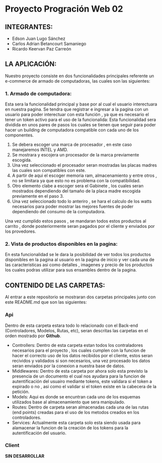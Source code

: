 
# Proyecto Progración Web 02 
## INTEGRANTES:
 - Edson Juan Lugo Sánchez
 - Carlos Adrian Betancourt Samaniego
 - Ricardo Keervan Paz Carreón
## LA APLICACIÓN:
Nuestro proyecto consiste en dos funcionalidades principales referente un e-commerce de armado de computadoras, las cuales son las siguientes:
### 1. Armado de computadora:
Esta sera la funcionalidad principal y base por al cual el usuario interectuara en nuestra pagina.
Se tendra que registrar e ingresar a la pagina con un usuario para poder interectuar con esta función , ya que es necesario el tener un token activo para el uso de la funcionalida: Esta funcionalidad sera dividida en unos pares de pasos los cuales se tienen que seguir para poder hacer un building de computadora compatible con cada uno de los componentes.
1. Se debera escoger una marca de procesador , en este caso manejaremos INTEL y AMD.
2. Se mostrara y escojera un procesador de la marca previamente escogida.
3. Una vez seleccionado el procesador seran mostradas las placas madres las cuales son compatibles con este.
4. A partir de aqui el escoger memoria ram, almacenamiento y entre otros , no se limitara ya que esto no es problema con la compatibilidad.
5. Otro elemento clabe a escoger sera el Gabinete , los cuales seran mostrados dependiendo del tamaño de la placa madre escogida previamente en el paso 3.
6. Una vez seleccionado todo lo anteriro , se hara el calculo de los watts necesarios para poder mostrar las mejores fuentes de poder dependiendo del consumo de la computadora.

Una vez cumplido estos pasos , se mandaran todos estos productos al carrito , donde posteriormente seran pagados por el cliente y enviados por los provedores.

### 2. Vista de productos disponibles en la pagina:
En esta funcionalidad se le dara la posibilidad de ver todos los productos disponibles en la pagina al usuario en la pagina de inicio y ver cada una de las caracteristicas asi como detalles , imagenes y precio de los productos los cuales podras utilizar para sus ensambles dentro de la pagina.

## CONTENIDO DE LAS CARPETAS:
Al entrar a este repositorio se mostraran dos carpetas principales junto con este README.md que son las siguientes:
### Api
Dentro de esta carpeta estara todo lo relacionado con el Back-end (Controladores, Modelos, Rutas, etc), seran descritas las carpetas en el orden mostrado por **Github**.

- Controllers: Dentro de esta carpeta estan todos los contraladores necesarios para el proyecto , los cuales cumplen con la funcion de hacer el correcto uso de los datos recibidos por el cliente, estos seran recividos y validados si son necesarios, una vez procesado los datos seran enviados por la conexion a nuestra base de datos.
- Middlewares: Dentro de esta carpeta por ahora solo esta previsto la presencia de un documento el cual nos ayudara para la funcion de autentificación del usuairo mediante tokens, este validara si el token a expirado o no , asi como el validar si el token existe en la cabecera de la petición.
- Models: Aqui es donde se encuntran cada uno de los esquemas utilizados base al almacenamiento que sera manipulado.
- Routes: Dentro de carpeta seran almacenadas cada una de las rutas (end points) creadas para el uso de los metodos creados en los controladores.
- Services: Actualmente esta carpeta solo esta siendo usada para alamacenar la funcion de la creación de los tokens para la autentificación del usuario.
### Client
**SIN DESARROLLAR**
